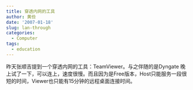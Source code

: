 ```yaml
---
title: 穿透内网的工具
author: 黄俭
date: '2007-01-18'
slug: lan-through
categories:
  - Computer
tags:
  - education
---
```

昨天张顺吉提到一个穿透内网的工具：TeamViewer。与之伴随的是Dyngate
晚上试了一下，可以连上，速度很慢。而且因为是Free版本，Host只能服务一段很短的时间，Viewer也只能有15分钟的远程桌面连接时间。